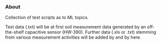 ### About

Collection of test scripts as to ML topics.

Test data (.txt) will be at first soil measurement data generated by an off-the-shelf capacitive sensor (HW-390).
Further data (.xls or .txt) stemming from various measurement activities will be added by and by here.

